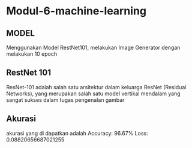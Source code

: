 # Modul-6-machine-learning

## MODEL
Menggunakan Model RestNet101, melakukan Image Generator dengan melakukan 10 epoch

## RestNet 101
ResNet-101 adalah salah satu arsitektur dalam keluarga ResNet (Residual Networks), yang merupakan salah satu model vertikal mendalam yang sangat sukses dalam tugas pengenalan gambar

## Akurasi
akurasi yang di dapatkan adalah Accuracy: 96.67% Loss: 0.08820656687021255
